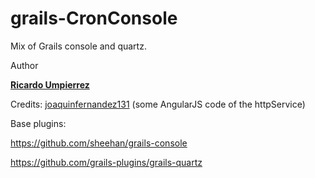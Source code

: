 # grails-CronConsole 

Mix of Grails console and quartz.


Author

<a href="https://github.com/ricardoul"><b>Ricardo Umpierrez</b></a>

Credits:
  <a href="https://github.com/joaquinfernandez131">joaquinfernandez131</a> (some AngularJS code of the httpService)


  Base plugins:


  https://github.com/sheehan/grails-console
  
  https://github.com/grails-plugins/grails-quartz
